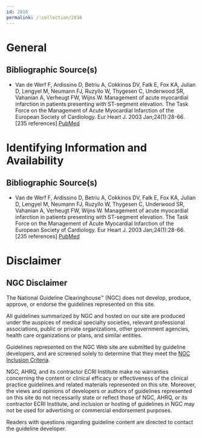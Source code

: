 ```yaml
---
id: 2816
permalink: /:collection/2816
---
```


# General

## Bibliographic Source(s)

- Van de Werf F, Ardissino D, Betriu A, Cokkinos DV, Falk E, Fox KA, Julian D, Lengyel M, Neumann FJ, Ruzyllo W, Thygesen C, Underwood SR, Vahanian A, Verheugt FW, Wijns W. Management of acute myocardial infarction in patients presenting with ST-segment elevation. The Task Force on the Management of Acute Myocardial Infarction of the European Society of Cardiology. Eur Heart J. 2003 Jan;24(1):28-66. [235 references] [ PubMed ](http://www.ncbi.nlm.nih.gov/entrez/query.fcgi?cmd=Retrieve&db=pubmed&dopt=Abstract&list_uids=12559937)

# Identifying Information and Availability

## Bibliographic Source(s)

- Van de Werf F, Ardissino D, Betriu A, Cokkinos DV, Falk E, Fox KA, Julian D, Lengyel M, Neumann FJ, Ruzyllo W, Thygesen C, Underwood SR, Vahanian A, Verheugt FW, Wijns W. Management of acute myocardial infarction in patients presenting with ST-segment elevation. The Task Force on the Management of Acute Myocardial Infarction of the European Society of Cardiology. Eur Heart J. 2003 Jan;24(1):28-66. [235 references] [ PubMed ](http://www.ncbi.nlm.nih.gov/entrez/query.fcgi?cmd=Retrieve&db=pubmed&dopt=Abstract&list_uids=12559937)

# Disclaimer

## NGC Disclaimer

The National Guideline Clearinghouse™ (NGC) does not develop, produce, approve, or endorse the guidelines represented on this site.

All guidelines summarized by NGC and hosted on our site are produced under the auspices of medical specialty societies, relevant professional associations, public or private organizations, other government agencies, health care organizations or plans, and similar entities.

Guidelines represented on the NGC Web site are submitted by guideline developers, and are screened solely to determine that they meet the [NGC Inclusion Criteria](/help-and-about/summaries/inclusion-criteria).

NGC, AHRQ, and its contractor ECRI Institute make no warranties concerning the content or clinical efficacy or effectiveness of the clinical practice guidelines and related materials represented on this site. Moreover, the views and opinions of developers or authors of guidelines represented on this site do not necessarily state or reflect those of NGC, AHRQ, or its contractor ECRI Institute, and inclusion or hosting of guidelines in NGC may not be used for advertising or commercial endorsement purposes.

Readers with questions regarding guideline content are directed to contact the guideline developer.

